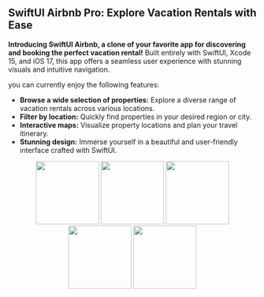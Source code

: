 ## SwiftUI Airbnb Pro:  Explore Vacation Rentals with Ease 

**Introducing SwiftUI Airbnb, a clone of your favorite app for discovering and booking the perfect vacation rental!** Built entirely with SwiftUI, Xcode 15, and iOS 17, this app offers a seamless user experience with stunning visuals and intuitive navigation.

you can currently enjoy the following features:

* **Browse a wide selection of properties:** Explore a diverse range of vacation rentals across various locations.
* **Filter by location:** Quickly find properties in your desired region or city.
* **Interactive maps:** Visualize property locations and plan your travel itinerary.
* **Stunning design:** Immerse yourself in a beautiful and user-friendly interface crafted with SwiftUI.


<p align="center">
<img width="128" src="https://github.com/kumarannathan/AirBnB/assets/98358804/514f7b8a-7513-4734-b80e-7ef615dd43ef">
<img width="128" src="https://github.com/kumarannathan/AirBnB/assets/98358804/7f7d1112-b984-4fb0-8fb2-27f08deb8e7f">
<img width="128" src="https://github.com/kumarannathan/AirBnB/assets/98358804/baaa1b32-2406-4465-ac3a-082de3b2963f">
<img width="128" src="https://github.com/kumarannathan/AirBnB/assets/98358804/cf128ac7-8ee0-4b64-8f03-998e58a809bc">
<img width="128" src="https://github.com/kumarannathan/AirBnB/assets/98358804/9ad1af56-4849-4f39-a729-1f1f6f92f28e">
</p>
